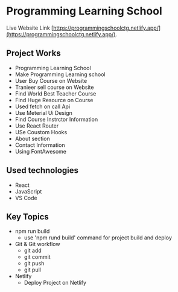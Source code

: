 # Programming Learning School

Live Website Link [https://programmingschoolctg.netlify.app/](https://programmingschoolctg.netlify.app/).

## Project Works

- Programming Learning School
- Make Programming Learning school
- User Buy Course on Website
- Tranieer sell course on Website
- Find World Best Teacher Course
- Find Huge Resource on Course
- Used fetch on call Api
- Use Meterial Ui Design
- Find Course Instrctor Information
- Use React Router
- USe Coustom Hooks
- About section
- Contact Information
- Using FontAwesome

## Used technologies

-   React
-   JavaScript
-   VS Code

## Key Topics

-   npm run build
    -   use 'npm rund build' command for project build and deploy
-   Git & Git workflow
    -   git add
    -   git commit
    -   git push
    -   git pull
-   Netlify
    -   Deploy Project on Netlify
